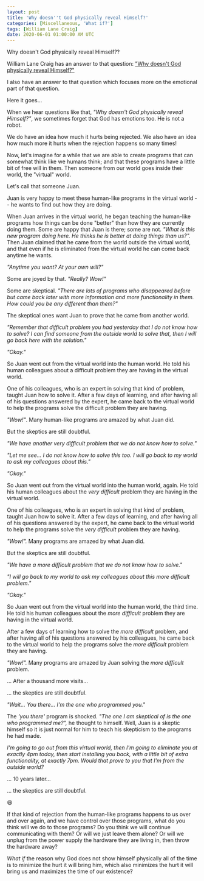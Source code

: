 ```yaml
---
layout: post
title: 'Why doesn''t God physically reveal Himself?'
categories: [Miscellaneous, 'What if?']
tags: [William Lane Craig]
date: 2020-06-01 01:00:00 AM UTC
---
```


<!-- first draft April 12, 2020 03:20:00 PM Philippine Time -->
<!-- finished June 1, 2020 09:00:00 AM Philippine Time -->

Why doesn't God physically reveal Himself??

<!-- 
(**TLDR:** Because we would reject him over and over again if he does! Do we have any idea how much **that hurts**!?)
 -->

William Lane Craig has an answer to that question: ["Why doesn't God physically reveal Himself?"
](https://www.youtube.com/watch?v=IBIsLTQ-GKQ)

I also have an answer to that question which focuses more on the emotional part of that question.

Here it goes...

When we hear questions like that, _"Why doesn't God physically reveal Himself?"_, we sometimes forget that God has emotions too. He is not a robot.

<!--more-->

We do have an idea how much it hurts being rejected. We also have an idea how much more it hurts when the rejection happens so many times!

Now, let's imagine for a while that we are able to create programs that can somewhat think like we humans think; and that these programs have a little bit of free will in them. Then someone from our world goes inside their world, the "virtual" world. 

Let's call that someone Juan.

Juan is very happy to meet these human-like programs in the virtual world -- he wants to find out how they are doing. 

When Juan arrives in the virtual world, he began teaching the human-like programs how things can be done "better" than how they are currently doing them. Some are happy that Juan is there; some are not. _"What is this new program doing here. He thinks he is better at doing things than us?"._ Then Juan claimed that he came from the world outside the virtual world, and that even if he is eliminated from the virtual world he can come back anytime he wants.

_"Anytime you want? At your own will?"_

Some are joyed by that. _"Really? Wow!"_

Some are skeptical. _"There are lots of programs who disappeared before but came back later with more information and more functionality in them. How could you be any different than them?"_

The skeptical ones want Juan to prove that he came from another world.

_"Remember that difficult problem you had yesterday that I do not know how to solve? I can find someone from the outside world to solve that, then I will go back here with the solution."_

_"Okay."_

So Juan went out from the virtual world into the human world. He told his human colleagues about a difficult problem they are having in the virtual world. 

One of his colleagues, who is an expert in solving that kind of problem, taught Juan how to solve it. After a few days of learning, and after having all of his questions answered by the expert, he came back to the virtual world to help the programs solve the difficult problem they are having.

_"Wow!"_. Many human-like programs are amazed by what Juan did.

But the skeptics are still doubtful.

_"We have another very difficult problem that we do not know how to solve."_

_"Let me see... I do not know how to solve this too. I will go back to my world to ask my colleagues about this."_

_"Okay."_

So Juan went out from the virtual world into the human world, again. He told his human colleagues about the _very difficult_ problem they are having in the virtual world. 

One of his colleagues, who is an expert in solving that kind of problem, taught Juan how to solve it. After a few days of learning, and after having all of his questions answered by the expert, he came back to the virtual world to help the programs solve the _very difficult_ problem they are having.

_"Wow!"._ Many programs are amazed by what Juan did.

But the skeptics are still doubtful.

_"We have a more difficult problem that we do not know how to solve."_

_"I will go back to my world to ask my colleagues about this more difficult problem."_

_"Okay."_

So Juan went out from the virtual world into the human world, the third time. He told his human colleagues about the _more difficult_ problem they are having in the virtual world. 

After a few days of learning how to solve the _more difficult_ problem, and after having all of his questions answered by his colleagues, he came back to the virtual world to help the programs solve the _more difficult_ problem they are having.

_"Wow!"._ Many programs are amazed by Juan solving the _more difficult_ problem.

... After a thousand more visits...

... the skeptics are still doubtful.

_"Wait... You there... I'm the one who programmed you."_

The _'you there'_ program is shocked. _"The one I am skeptical of is the one who programmed me?",_ he thought to himself. Well, Juan is a skeptic himself so it is just normal for him to teach his skepticism to the programs he had made.

_I'm going to go out from this virtual world, then I'm going to eliminate you at exactly 4pm today, then start installing you back, with a little bit of extra functionality, at exactly 7pm. Would that prove to you that I'm from the outside world?_

... 10 years later...

... the skeptics are still doubtful.

:laughing:

If that kind of rejection from the human-like programs happens to us over and over again, and we have control over those programs, what do you think will we do to those programs? Do you think we will continue communicating with them? Or will we just leave them alone? Or will we unplug from the power supply the hardware they are living in, then throw the hardware away?

_What if_ the reason why God does not show himself physically all of the time is to minimize the hurt it will bring him, which also minimizes the hurt it will bring us and maximizes the time of our existence?



<!-- 
----------

(Please note that in this story, it is assumed that Juan exists from the perspective of the machines, just as the question "Why doesn't God physically reveal Himself?" assumes that God exists.)
 -->


